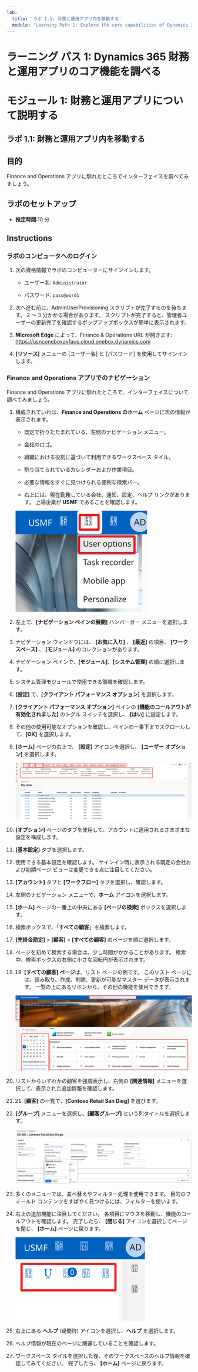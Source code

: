```yaml
---
lab:
  title: 'ラボ 1.1: 財務と運用アプリ内を移動する'
  module: 'Learning Path 1: Explore the core capabilities of Dynamics 365 finance and operations apps'
---
```


# ラーニング パス 1: Dynamics 365 財務と運用アプリのコア機能を調べる
# モジュール 1: 財務と運用アプリについて説明する

## ラボ 1.1: 財務と運用アプリ内を移動する

## 目的

Finance and Operations アプリに馴れたところでインターフェイスを調べてみましょう。

## ラボのセットアップ

- **推定時間**:10 分

## Instructions

### ラボのコンピュータへのログイン

1.  次の資格情報でラボのコンピューターにサインインします。

    - ユーザー名: `Administrator`

    - パスワード: `pass@word1`

1.  次へ進む前に、AdminUserProvisioning スクリプトが完了するのを待ちます。 2 ～ 3 分かかる場合があります。 スクリプトが完了すると、管理者ユーザーの更新完了を確認するポップアップボックスが簡単に表示されます。 

1.  **Microsoft Edge** によって、Finance & Operations URL が開きます: <https://usnconeboxax1aos.cloud.onebox.dynamics.com>

1.  **[リソース]** メニューの [ユーザー名] と [パスワード] を使用してサインインします。 


### Finance and Operations アプリでのナビゲーション

Finance and Operations アプリに馴れたところで、インターフェイスについて調べてみましょう。

1.  構成されていれば、**Finance and Operations のホーム** ページに次の情報が表示されます。

    - 既定で折りたたまれている、左側のナビゲーション メニュー。

    - 会社のロゴ。

    - 組織における役割に基づいて利用できるワークスペース タイル。

    - 割り当てられているカレンダーおよび作業項目。

    - 必要な情報をすぐに見つけられる便利な検索バー。

    - 右上には、現在勤務している会社、通知、設定、ヘルプ リンクがあります。 上場企業が **USMF** であることを確認します。

    ![領域が強調表示された、Dynamics 365 財務と運用ホーム ページのスクリーンショット。](./media/01-explore-the-core-capabilities-of-dynamics-365-finance-and-operations-apps-14.svg)
2.  左上で、**[ナビゲーション ペインの展開]** ハンバーガー メニューを選択します。

3.  ナビゲーション ウィンドウには、 **[お気に入り]** 、 **[最近]** の項目、 **[ワークスペース]** 、 **[モジュール]** のコレクションがあります。

4.  ナビゲーション ペインで、**[モジュール]**、**[システム管理]** の順に選択します。

5.  システム管理モジュールで使用できる領域を確認します。

6.  **[設定]** で、**[クライアント パフォーマンス オプション]** を選択します。

7.  **[クライアント パフォーマンス オプション]** ペインの **[機能のコールアウトが有効化されました]** のトグル スイッチを選択し、 **[はい]** に設定します。

8.  その他の使用可能なオプションを確認し、ペインの一番下までスクロールして、**[OK]** を選択します。

9.  **[ホーム]** ページの右上で、 **[設定]** アイコンを選択し、 **[ユーザー オプション]** を選択します。

    ![設定アイコンとユーザー オプション ドロップダウン リストのスクリーンショット。](./media/01-explore-the-core-capabilities-of-dynamics-365-finance-and-operations-apps-15.svg)

10. **[オプション]** ページのタブを使用して、アカウントに適用されるさまざまな設定を構成します。

11. **[基本設定]** タブを選択します。

12. 使用できる基本設定を確認します。 サインイン時に表示される既定の会社および初期ページ ビューは変更できる点に注目してください。

13. **[アカウント]** タブと **[ワークフロー]** タブを選択し、確認します。

14. 左側のナビゲーション メニューで、**ホーム** アイコンを選択します。

15. **[ホーム]** ページの一番上の中央にある **[ページの検索]** ボックスを選択します。

16. 検索ボックスで、「**すべての顧客**」を検索します。

17. **[売掛金勘定]** > **[顧客]** > **[すべての顧客]** のページを順に選択します。 

18. ページを初めて検索する場合は、少し時間がかかることがあります。 検索中、検索ボックスの右側に小さな回転円が表示されます。

19. 19. **[すべての顧客] ページ**は、リスト ページの例です。 このリスト ページには、読み取り、作成、削除、更新が可能なマスター データが表示されます。 一覧の上にあるリボンから、その他の機能を使用できます。

    ![メニュー機能が強調表示されている「すべての仕入先」リストのスクリーンショット。](./media/01-explore-the-core-capabilities-of-dynamics-365-finance-and-operations-apps-13.svg)

20. リストからいずれかの顧客を強調表示し、右側の **[関連情報]** メニューを選択して、表示された追加情報を確認します。

21. 21. **[顧客]** の一覧で、**[Contoso Retail San Dieg]** を選びます。

22. **[グループ]** メニューを選択し、**[顧客グループ]** という列タイトルを選択します。

    ![ContosoRetail San Diego の顧客グループのスクリーンショット。](./media/01-explore-the-core-capabilities-of-dynamics-365-finance-and-operations-apps-16.svg)

23. 多くのメニューでは、並べ替えやフィルター処理を使用できます。 目的のフィールド コンテンツをすばやく見つけるには、フィルターを使います。

24. 右上の追加機能に注目してください。 各項目にマウスを移動し、機能のコールアウトを確認します。 完了したら、 **[閉じる]** アイコンを選択してページを閉じ、 **[ホーム]** ページに戻ります。

    ![[一覧] ページの右上にあるメニューのスクリーンショット。[Power Apps]、[Office アプリ]、[添付ファイルのドキュメント]、[ページの更新]、[新しいウィンドウで開く]、[閉じる] の各ボタンに接続するためのその他の機能を示しています。](./media/01-explore-the-core-capabilities-of-dynamics-365-finance-and-operations-apps-17.svg)

25. 右上にある **ヘルプ** (疑問符) アイコンを選択し、**ヘルプ** を選択します。

26. ヘルプ情報が現在のページに関連していることを確認します。

27. ワークスペース タイルを選択した後、そのワークスペースのヘルプ情報を確認してみてください。 完了したら、 **[ホーム]** ページに戻ります。

